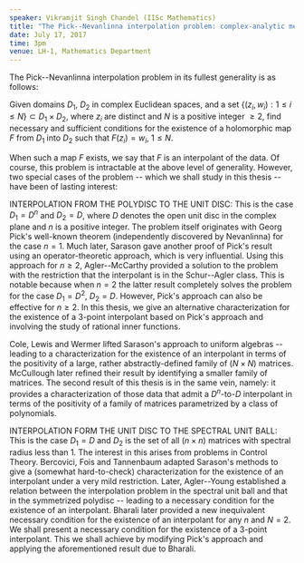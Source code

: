 ```yaml
---
speaker: Vikramjit Singh Chandel (IISc Mathematics)
title: "The Pick--Nevanlinna interpolation problem: complex-analytic methods in special domains"
date: July 17, 2017
time: 3pm
venue: LH-1, Mathematics Department
---
```

The Pick--Nevanlinna interpolation problem in its fullest generality is as
follows:

Given domains $D_1$, $D_2$ in complex Euclidean spaces, and a set $\{(z_i,w_i):
1\leq i\leq N\}\subset D_1\times D_2$, where $z_i$ are distinct and $N$ is a
positive integer $\geq 2$, find necessary and sufficient conditions for the
existence of a holomorphic map $F$ from $D_1$ into $D_2$ such that $F(z_i) = w_i$,
$1\leq N$.

When such a map $F$ exists, we say that $F$ is an interpolant of the data. Of
course, this problem is intractable at the above level of generality.
However, two special cases of the problem -- which we shall study in this
thesis -- have been of lasting interest:

INTERPOLATION FROM THE POLYDISC TO THE UNIT DISC: This is the case $D_1 =
D^n$ and $D_2 = D$, where $D$ denotes the open unit disc in the complex plane
and $n$ is a positive integer. The problem itself originates with Georg
Pick's well-known theorem (independently discovered by Nevanlinna) for the
case $n=1$. Much later, Sarason gave another proof of Pick's result using an
operator-theoretic approach, which is very influential. Using this
approach for $n\geq 2$, Agler--McCarthy provided a solution to the problem
with the restriction that the interpolant is in the Schur--Agler class.
This is notable because when $n = 2$ the latter result completely solves the
problem for the case $D_1 = D^2$, $D_2 = D$. However, Pick's approach can also
be effective for $n\geq 2$. In this thesis, we give an alternative
characterization for the existence of a $3$-point interpolant based on
Pick's approach and involving the study of rational inner functions.

Cole, Lewis and Wermer lifted Sarason's approach to uniform algebras --
leading to a characterization for the existence of an interpolant in terms
of the positivity of a large, rather abstractly-defined family of $(N\times
N)$ matrices. McCullough later refined their result by identifying a
smaller family of matrices. The second result of this thesis is in the
same vein, namely: it provides a characterization of those data that admit
a $D^n$-to-$D$ interpolant in terms of the positivity of a family of matrices
parametrized by a class of polynomials.


INTERPOLATION FORM THE UNIT DISC TO THE SPECTRAL UNIT BALL: This is the
case $D_1 = D$ and $D_2$ is the set of all $(n\times n)$ matrices with spectral
radius less than $1$. The interest in this arises from problems in Control
Theory. Bercovici, Fois and Tannenbaum adapted Sarason's methods to give a
(somewhat hard-to-check) characterization for the existence of an
interpolant under a very mild restriction. Later, Agler--Young established
a relation between the interpolation problem in the spectral unit ball and
that in the symmetrized polydisc -- leading to a necessary condition for
the existence of an interpolant. Bharali later provided a new inequivalent
necessary condition for the existence of an interpolant for any $n$ and $N=2$.
We shall present a necessary condition for the existence of a $3$-point
interpolant. This we shall achieve by modifying Pick's approach and
applying the aforementioned result due to Bharali.
